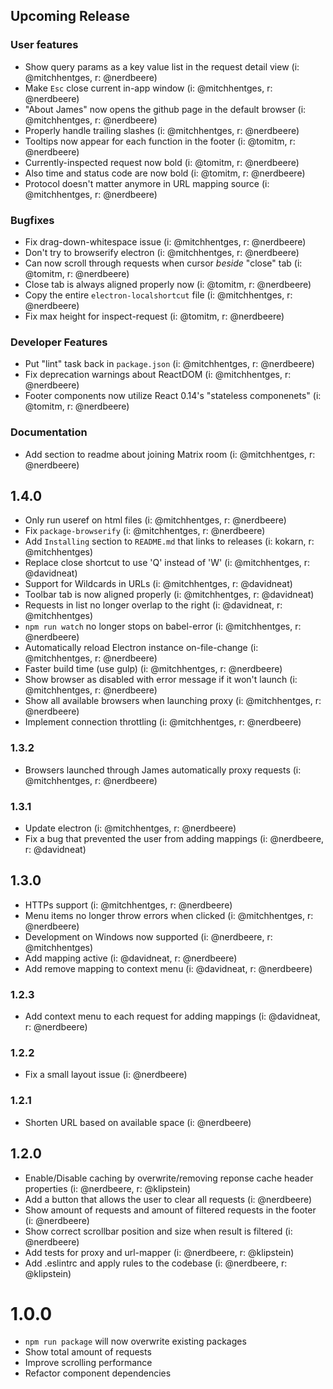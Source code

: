 ## Upcoming Release

### User features
- Show query params as a key value list in the request detail view (i: @mitchhentges, r: @nerdbeere)
- Make `Esc` close current in-app window (i: @mitchhentges, r: @nerdbeere)
- "About James" now opens the github page in the default browser (i: @mitchhentges, r: @nerdbeere)
- Properly handle trailing slashes (i: @mitchhentges, r: @nerdbeere)
- Tooltips now appear for each function in the footer (i: @tomitm, r: @nerdbeere)
- Currently-inspected request now bold (i: @tomitm, r: @nerdbeere)
- Also time and status code are now bold  (i: @tomitm, r: @nerdbeere)
- Protocol doesn't matter anymore in URL mapping source (i: @mitchhentges, r: @nerdbeere)

### Bugfixes
- Fix drag-down-whitespace issue (i: @mitchhentges, r: @nerdbeere)
- Don't try to browserify electron (i: @mitchhentges, r: @nerdbeere)
- Can now scroll through requests when cursor _beside_ "close" tab (i: @tomitm, r: @nerdbeere)
- Close tab is always aligned properly now (i: @tomitm, r: @nerdbeere)
- Copy the entire `electron-localshortcut` file (i: @mitchhentges, r: @nerdbeere)
- Fix max height for inspect-request (i: @tomitm, r: @nerdbeere)

### Developer Features
- Put "lint" task back in `package.json` (i: @mitchhentges, r: @nerdbeere)
- Fix deprecation warnings about ReactDOM (i: @mitchhentges, r: @nerdbeere)
- Footer components now utilize React 0.14's "stateless componenets" (i: @tomitm, r: @nerdbeere)

### Documentation
- Add section to readme about joining Matrix room (i: @mitchhentges, r: @nerdbeere)

## 1.4.0
- Only run useref on html files (i: @mitchhentges, r: @nerdbeere)
- Fix `package-browserify` (i: @mitchhentges, r: @nerdbeere)
- Add `Installing` section to `README.md` that links to releases (i: kokarn, r: @mitchhentges)
- Replace close shortcut to use 'Q' instead of 'W' (i: @mitchhentges, r: @davidneat) 
- Support for Wildcards in URLs (i: @mitchhentges, r: @davidneat) 
- Toolbar tab is now aligned properly (i: @mitchhentges, r: @davidneat) 
- Requests in list no longer overlap to the right (i: @davidneat, r: @mitchhentges)
- `npm run watch` no longer stops on babel-error (i: @mitchhentges, r: @nerdbeere)
- Automatically reload Electron instance on-file-change (i: @mitchhentges, r: @nerdbeere)
- Faster build time (use gulp) (i: @mitchhentges, r: @nerdbeere)
- Show browser as disabled with error message if it won't launch (i: @mitchhentges, r: @nerdbeere)
- Show all available browsers when launching proxy (i: @mitchhentges, r: @nerdbeere)
- Implement connection throttling (i: @mitchhentges, r: @nerdbeere)

### 1.3.2
- Browsers launched through James automatically proxy requests (i: @mitchhentges, r: @nerdbeere)

### 1.3.1
- Update electron (i: @mitchhentges, r: @nerdbeere)
- Fix a bug that prevented the user from adding mappings (i: @nerdbeere, r: @davidneat)

## 1.3.0
- HTTPs support (i: @mitchhentges, r: @nerdbeere)
- Menu items no longer throw errors when clicked (i: @mitchhentges, r: @nerdbeere)
- Development on Windows now supported (i: @nerdbeere, r: @mitchhentges)
- Add mapping active (i: @davidneat, r: @nerdbeere)
- Add remove mapping to context menu (i: @davidneat, r: @nerdbeere)

### 1.2.3
- Add context menu to each request for adding mappings (i: @davidneat, r: @nerdbeere)

### 1.2.2
- Fix a small layout issue (i: @nerdbeere)

### 1.2.1
- Shorten URL based on available space (i: @nerdbeere)

## 1.2.0
- Enable/Disable caching by overwrite/removing reponse cache header properties (i: @nerdbeere, r: @klipstein)
- Add a button that allows the user to clear all requests (i: @nerdbeere)
- Show amount of requests and amount of filtered requests in the footer (i: @nerdbeere)
- Show correct scrollbar position and size when result is filtered (i: @nerdbeere)
- Add tests for proxy and url-mapper (i: @nerdbeere, r: @klipstein)
- Add .eslintrc and apply rules to the codebase (i: @nerdbeere, r: @klipstein)

# 1.0.0
- `npm run package` will now overwrite existing packages
- Show total amount of requests
- Improve scrolling performance
- Refactor component dependencies
